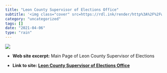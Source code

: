 ```yaml
---
title: "Leon County Supervisor of Elections Office"
subtitle: '<img class="cover" src=https://rdl.ink/render/http%3A%2F%2Fwww.leoncountyfl.gov%2Felect%3Fpage%3DEle...'
category: "uncategorized"
tags: []
date: "2021-04-06"
type: "rain"
---
```

<img class="cover" src=https://rdl.ink/render/http%3A%2F%2Fwww.leoncountyfl.gov%2Felect%3Fpage%3DElections%2Band%2BResults%252F2008Election%252F2008Elections.asp>



* **Web site excerpt:** Main Page of Leon County Supervisor of Elections

* **Link to site:** **[Leon County Supervisor of Elections Office](http://www.leoncountyfl.gov/elect?page=Elections+and+Results%2F2008Election%2F2008Elections.asp)**